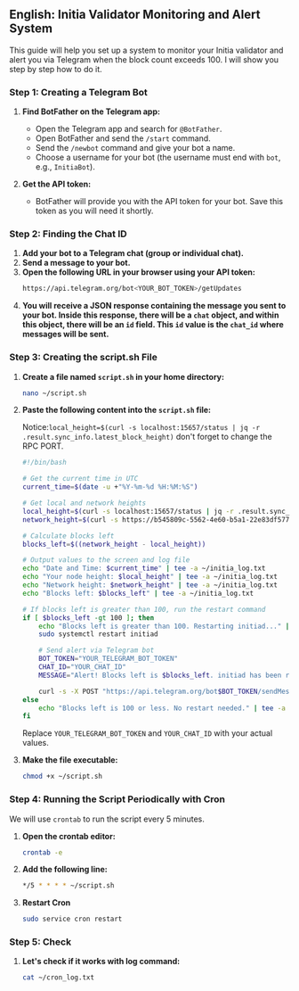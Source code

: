 ## English: Initia Validator Monitoring and Alert System

This guide will help you set up a system to monitor your Initia validator and alert you via Telegram when the block count exceeds 100. I will show you step by step how to do it.

### Step 1: Creating a Telegram Bot

1. **Find BotFather on the Telegram app:**
   - Open the Telegram app and search for `@BotFather`.
   - Open BotFather and send the `/start` command.
   - Send the `/newbot` command and give your bot a name.
   - Choose a username for your bot (the username must end with `bot`, e.g., `InitiaBot`).

2. **Get the API token:**
   - BotFather will provide you with the API token for your bot. Save this token as you will need it shortly.

### Step 2: Finding the Chat ID

1. **Add your bot to a Telegram chat (group or individual chat).**
2. **Send a message to your bot.**
3. **Open the following URL in your browser using your API token:**
   ```bash
   https://api.telegram.org/bot<YOUR_BOT_TOKEN>/getUpdates
   ```
4. **You will receive a JSON response containing the message you sent to your bot. Inside this response, there will be a `chat` object, and within this object, there will be an `id` field. This `id` value is the `chat_id` where messages will be sent.**

### Step 3: Creating the script.sh File

1. **Create a file named `script.sh` in your home directory:**

    ```bash
    nano ~/script.sh
    ```

2. **Paste the following content into the `script.sh` file:**

   Notice:`local_height=$(curl -s localhost:15657/status | jq -r .result.sync_info.latest_block_height)` don't forget to change the RPC PORT.
   
    ```bash
    #!/bin/bash

    # Get the current time in UTC
    current_time=$(date -u +"%Y-%m-%d %H:%M:%S")

    # Get local and network heights
    local_height=$(curl -s localhost:15657/status | jq -r .result.sync_info.latest_block_height)
    network_height=$(curl -s https://b545809c-5562-4e60-b5a1-22e83df57748.initiation-1.mesa-rpc.ue1-prod.newmetric.xyz/status | jq -r .result.sync_info.latest_block_height)

    # Calculate blocks left
    blocks_left=$((network_height - local_height))

    # Output values to the screen and log file
    echo "Date and Time: $current_time" | tee -a ~/initia_log.txt
    echo "Your node height: $local_height" | tee -a ~/initia_log.txt
    echo "Network height: $network_height" | tee -a ~/initia_log.txt
    echo "Blocks left: $blocks_left" | tee -a ~/initia_log.txt

    # If blocks left is greater than 100, run the restart command
    if [ $blocks_left -gt 100 ]; then
        echo "Blocks left is greater than 100. Restarting initiad..." | tee -a ~/initia_log.txt
        sudo systemctl restart initiad

        # Send alert via Telegram bot
        BOT_TOKEN="YOUR_TELEGRAM_BOT_TOKEN"
        CHAT_ID="YOUR_CHAT_ID"
        MESSAGE="Alert! Blocks left is $blocks_left. initiad has been restarted."

        curl -s -X POST "https://api.telegram.org/bot$BOT_TOKEN/sendMessage" -d chat_id="$CHAT_ID" -d text="$MESSAGE" > /dev/null
    else
        echo "Blocks left is 100 or less. No restart needed." | tee -a ~/initia_log.txt
    fi
    ```

    Replace `YOUR_TELEGRAM_BOT_TOKEN` and `YOUR_CHAT_ID` with your actual values.

4. **Make the file executable:**

    ```bash
    chmod +x ~/script.sh
    ```

### Step 4: Running the Script Periodically with Cron

We will use `crontab` to run the script every 5 minutes.

1. **Open the crontab editor:**

    ```bash
    crontab -e
    ```

2. **Add the following line:**

    ```bash
    */5 * * * * ~/script.sh
    ```

3. **Restart Cron**

    ```bash
    sudo service cron restart
    ```

### Step 5: Check

1. **Let's check if it works with log command:**

    ```bash
    cat ~/cron_log.txt
    ```
